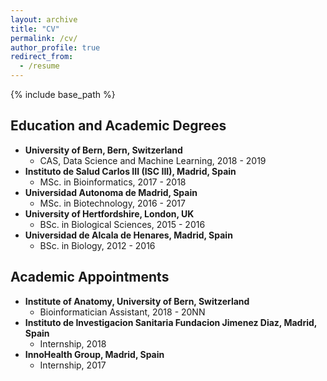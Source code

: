 ```yaml
---
layout: archive
title: "CV"
permalink: /cv/
author_profile: true
redirect_from:
  - /resume
---
```


{% include base_path %}

## Education and Academic Degrees
* **University of Bern, Bern, Switzerland**
	* CAS, Data Science and Machine Learning, 2018 - 2019
* **Instituto de Salud Carlos III (ISC III), Madrid, Spain**
	* MSc. in Bioinformatics, 2017 - 2018
* **Universidad Autonoma de Madrid, Spain**
	* MSc. in Biotechnology, 2016 - 2017
* **University of Hertfordshire, London, UK**
	* BSc. in Biological Sciences, 2015 - 2016
* **Universidad de Alcala de Henares, Madrid, Spain**
	* BSc. in Biology, 2012 - 2016

## Academic Appointments
* **Institute of Anatomy, University of Bern, Switzerland**
	* Bioinformatician Assistant, 2018 - 20NN
* **Instituto de Investigacion Sanitaria Fundacion Jimenez Diaz, Madrid, Spain**
	* Internship, 2018
* **InnoHealth Group, Madrid, Spain**
	* Internship, 2017

